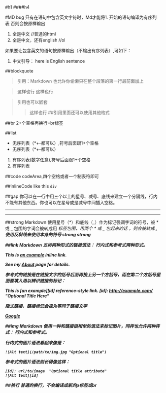 #h1
####h4

#MD bug
只有在语句中包含英文字符时，Md才能将1. 开始的语句编译为有序列表
否则会按原样输出

1. 全是中文
    //普通的html
1. 全是中文，还有english
    //ol

如果要让包含英文的语句按原样输出（不输出有序列表）,可如下：
1. 中文引导：
here is English sentence


##blockquote

>引用：Markdown 也允许你偷懒只在整个段落的第一行最前面加上 

>这样也行
>这样也行

>引用也可以嵌套
>>这样也行
>##引用里面还可以使用其他格式

##br
2+个空格再换行=br标签

##list

+ 无序列表（*+-都可以）,符号后面跟1+个空格
+ 无序列表（*+-都可以）

1. 有序列表(数字任意),符号后面跟1+个空格
1. 有序列表

##code
    codeArea,四个空格或者一个制表符即可

##inlineCode
    like this `div`

##gap
你可以在一行中用三个以上的星号、减号、底线来建立一个分隔线，行内不能有其他东西。你也可以在星号或是减号中间插入空格。
***
---

##strong
Markdown 使用星号（*）和底线（_）作为标记强调字词的符号，被 * 或 _ 包围的字词会被转成用 <em> 标签包围，用两个 * 或 _ 包起来的话
，则会被转成 <strong>,使用反斜线来使用本身的符号
_strong_
*strong*

##link
Markdown 支持两种形式的链接语法： 行内式和参考式两种形式。

This is [an example](http://example.com/ "Opt Title") inline link.

See my [About](/about/) page for details.

参考式的链接是在链接文字的括号后面再接上另一个方括号，而在第二个方括号里面要填入用以辨识链接的标记：

This is [an example][id] reference-style link.
[id]: http://example.com/  "Optional Title Here"

隐式链接，链接标记会视为等同于链接文字

[Google][]

[Google]: http://google.com/


##img
Markdown 使用一种和链接很相似的语法来标记图片，同样也允许两种样式： 行内式和参考式。

行内式的图片语法看起来像是：

    ![Alt text](/path/to/img.jpg "Optional title")
    
参考式的图片语法则长得像这样：

    [id]: url/to/image  "Optional title attribute"
    ![Alt text][id]

##换行
普通的换行，不会编译成新的p标签或br

